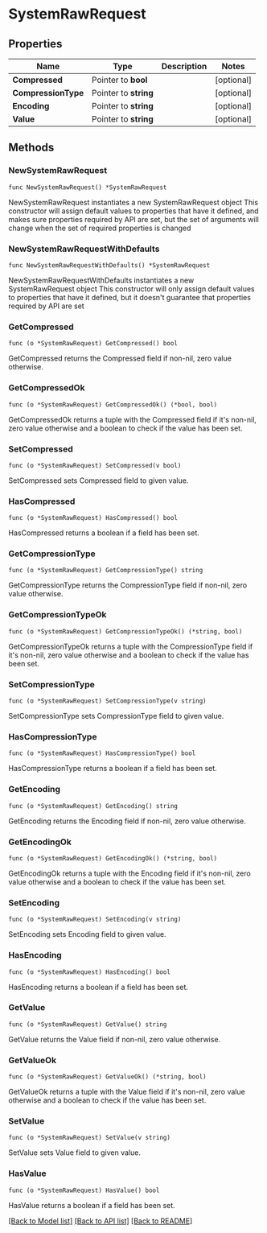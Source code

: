 # SystemRawRequest

## Properties

Name | Type | Description | Notes
------------ | ------------- | ------------- | -------------
**Compressed** | Pointer to **bool** |  | [optional] 
**CompressionType** | Pointer to **string** |  | [optional] 
**Encoding** | Pointer to **string** |  | [optional] 
**Value** | Pointer to **string** |  | [optional] 

## Methods

### NewSystemRawRequest

`func NewSystemRawRequest() *SystemRawRequest`

NewSystemRawRequest instantiates a new SystemRawRequest object
This constructor will assign default values to properties that have it defined,
and makes sure properties required by API are set, but the set of arguments
will change when the set of required properties is changed

### NewSystemRawRequestWithDefaults

`func NewSystemRawRequestWithDefaults() *SystemRawRequest`

NewSystemRawRequestWithDefaults instantiates a new SystemRawRequest object
This constructor will only assign default values to properties that have it defined,
but it doesn't guarantee that properties required by API are set

### GetCompressed

`func (o *SystemRawRequest) GetCompressed() bool`

GetCompressed returns the Compressed field if non-nil, zero value otherwise.

### GetCompressedOk

`func (o *SystemRawRequest) GetCompressedOk() (*bool, bool)`

GetCompressedOk returns a tuple with the Compressed field if it's non-nil, zero value otherwise
and a boolean to check if the value has been set.

### SetCompressed

`func (o *SystemRawRequest) SetCompressed(v bool)`

SetCompressed sets Compressed field to given value.

### HasCompressed

`func (o *SystemRawRequest) HasCompressed() bool`

HasCompressed returns a boolean if a field has been set.

### GetCompressionType

`func (o *SystemRawRequest) GetCompressionType() string`

GetCompressionType returns the CompressionType field if non-nil, zero value otherwise.

### GetCompressionTypeOk

`func (o *SystemRawRequest) GetCompressionTypeOk() (*string, bool)`

GetCompressionTypeOk returns a tuple with the CompressionType field if it's non-nil, zero value otherwise
and a boolean to check if the value has been set.

### SetCompressionType

`func (o *SystemRawRequest) SetCompressionType(v string)`

SetCompressionType sets CompressionType field to given value.

### HasCompressionType

`func (o *SystemRawRequest) HasCompressionType() bool`

HasCompressionType returns a boolean if a field has been set.

### GetEncoding

`func (o *SystemRawRequest) GetEncoding() string`

GetEncoding returns the Encoding field if non-nil, zero value otherwise.

### GetEncodingOk

`func (o *SystemRawRequest) GetEncodingOk() (*string, bool)`

GetEncodingOk returns a tuple with the Encoding field if it's non-nil, zero value otherwise
and a boolean to check if the value has been set.

### SetEncoding

`func (o *SystemRawRequest) SetEncoding(v string)`

SetEncoding sets Encoding field to given value.

### HasEncoding

`func (o *SystemRawRequest) HasEncoding() bool`

HasEncoding returns a boolean if a field has been set.

### GetValue

`func (o *SystemRawRequest) GetValue() string`

GetValue returns the Value field if non-nil, zero value otherwise.

### GetValueOk

`func (o *SystemRawRequest) GetValueOk() (*string, bool)`

GetValueOk returns a tuple with the Value field if it's non-nil, zero value otherwise
and a boolean to check if the value has been set.

### SetValue

`func (o *SystemRawRequest) SetValue(v string)`

SetValue sets Value field to given value.

### HasValue

`func (o *SystemRawRequest) HasValue() bool`

HasValue returns a boolean if a field has been set.


[[Back to Model list]](../README.md#documentation-for-models) [[Back to API list]](../README.md#documentation-for-api-endpoints) [[Back to README]](../README.md)



